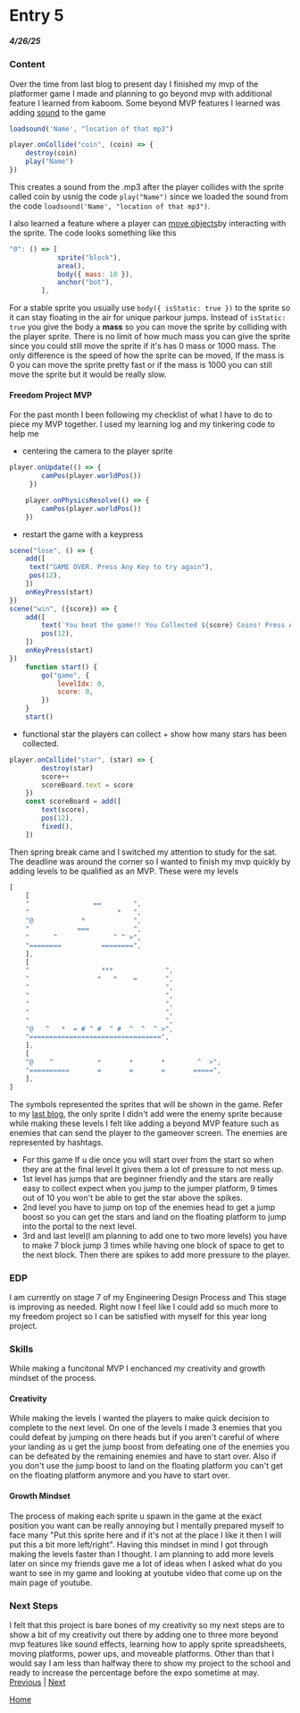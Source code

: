 # Entry 5
##### 4/26/25
### Content
Over the time from last blog to present day I finished my mvp of the platformer game I made and planning to go beyond mvp with additional feature I learned from kaboom. Some beyond MVP features I learned was adding [sound](kaboomjs.com/play?example=scenes) to the game
```js
loadsound('Name', "location of that mp3")

player.onCollide("coin", (coin) => {
	destroy(coin)
	play("Name")
})
```
This creates a sound from the .mp3 after the player collides with the sprite called coin by usnig the code `play("Name")` since we loaded the sound from the code `loadsound('Name', "location of that mp3")`.

I also learned a feature where a player can [move objects](https://kaboomjs.com/play?example=collision)by interacting with the sprite. The code looks something like this
```js
"0": () => [
			sprite("block"),
			area(),
			body({ mass: 10 }),
			anchor("bot"),
		],
```
For a stable sprite you usually use `body({ isStatic: true })` to the sprite so it can stay floating in the air for unique parkour jumps. Instead of `isStatic: true` you give the body a __mass__ so you can move the sprite by colliding with the player sprite. There is no limit of how much mass you can give the sprite since you could still move the sprite if it's has 0 mass or 1000 mass. The only difference is the speed of how the sprite can be moved, If the mass is 0 you can move the sprite pretty fast or if the mass is 1000 you can still move the sprite but it would be really slow.
#### Freedom Project MVP
For the past month I been following my checklist of what I have to do to piece my MVP together. I used my learning log and my tinkering code to help me 
* centering the camera to the player sprite 
```js
player.onUpdate(() => {
        camPos(player.worldPos())
     })

    player.onPhysicsResolve(() => {
        camPos(player.worldPos())
    })
``` 
* restart the game with a keypress 
``` js 
scene("lose", () => {
	add([
	 text("GAME OVER. Press Any Key to try again"),
     pos(12),
  	])
    onKeyPress(start)
})
scene("win", ({score}) => {
	add([
		text(`You beat the game!! You Collected ${score} Coins! Press Any Key to play again`),
        pos(12),
	])
    onKeyPress(start)
})
    function start() {
        go("game", {
            levelIdx: 0,
            score: 0,
        })
    }
    start()
```
* functional star the players can collect + show how many stars has been collected. 
``` js
player.onCollide("star", (star) => {
		destroy(star)
        score++
        scoreBoard.text = score
	})
    const scoreBoard = add([
		text(score),
		pos(12),
		fixed(),
	])
```
Then spring break came and I switched my attention to study for the sat. The deadline was around the corner so I wanted to finish my mvp quickly by adding levels to be qualified as an MVP. These were my levels 
``` js
[
    [
    "                ==        ",
    "                      *   ",
    "@            *            ",
    "            ===           ",
    "      ^              ^ ^ >",
    "========          ========",
    ],
    [
    "                  ***             ",
    "                 *   *    =       ",
    "                                  ",
    "                                  ",
    "                                  ",
    "                                  ",
    "                                  ",
    "@   ^   *  = # ^ #  ^ #  ^  ^  ^ >",
    "=================================",
    ],
    [
    "@    ^           *       *       *        ^  >",
    "==========       =       =       =       =====",
    ],
]
```
The symbols represented the sprites that will be shown in the game. Refer to my [last blog](entry.04.md), the only sprite I didn't add were the enemy sprite because while making these levels I felt like adding a beyond MVP feature such as enemies that can send the player to the gameover screen. The enemies are represented by hashtags.    
* For this game If u die once you will start over from the start so when they are at the final level It gives them a lot of pressure to not mess up. 
* 1st level has jumps that are beginner friendly and the stars are really easy to collect expect when you jump to the jumper platform, 9 times out of 10 you won't be able to get the star above the spikes.
* 2nd level you have to jump on top of the enemies head to get a jump boost so you can get the stars and land on the floating platform to jump into the portal to the next level.
* 3rd and last level(I am planning to add one to two more levels) you have to make 7 block jump 3 times while having one block of space to get to the next block. Then there are spikes to add more pressure to the player.  
### EDP
I am currently on stage 7 of my Engineering Design Process and This stage is improving as needed. Right now I feel like I could add so much more to my freedom project so I can be satisfied with myself for this year long project.
### Skills 
While making a funcitonal MVP I enchanced my creativity and growth mindset of the process.
#### Creativity
While making the levels I wanted the players to make quick decision to complete to the next level. On one of the levels I made 3 enemies that you could defeat by jumping on there heads but if you aren't careful of where your landing as u get the jump boost from defeating one of the enemies you can be defeated by the remaining enemies and have to start over. Also if you don't use the jump boost to land on the floating platform you can't get on the floating platform anymore and you have to start over.
#### Growth Mindset  
The process of making each sprite u spawn in the game at the exact position you want can be really annoying but I mentally prepared myself to face many "Put this sprite here and if it's not at the place I like it then I will put this a bit more left/right". Having this mindset in mind I got through making the levels faster than I thought. I am planning to add more levels later on since my friends gave me a lot of ideas when I asked what do you want to see in my game and looking at youtube video that come up on the main page of youtube. 
### Next Steps
I felt that this project is bare bones of my creativity so my next steps are to show a bit of my creativity out there by adding one to three more beyond mvp features like sound effects, learning how to apply sprite spreadsheets, moving platforms, power ups, and moveable platforms. Other than that I would say I am less than halfway there to show my project to the school and ready to increase the percentage before the expo sometime at may.
[Previous](entry04.md) | [Next](entry06.md)

[Home](../README.md)